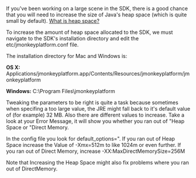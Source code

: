 If you've been working on a large scene in the SDK, there is a good
chance that you will need to increase the size of Java's heap space
(which is quite small by default). [What is heap
space?](http://www.javaworld.com/javaworld/jw-08-1996/jw-08-gc.html)

To increase the amount of heap space allocated to the SDK, we must
navigate to the SDK's installation directory and edit the
etc/jmonkeyplatform.conf file.

The installation directory for Mac and Windows is:

**OS X:**
Applications/jmonkeyplatform.app/Contents/Resources/jmonkeyplatform/jmonkeyplatform

**Windows:** C:\\Program Files\\jmonkeyplatform

Tweaking the parameters to be right is quite a task because sometimes
when specifing a too large value, the JRE might fall back to it's
default value of (for example) 32 MB. Also there are different values to
increase. Take a look at your Error Message, it will show you whether
you ran out of "Heap Space or "Direct Memory.

In the config file you look for default\_options=". If you ran out of
Heap Space increase the Value of -Xmx=512m to like 1024m or even
further. If you ran out of Direct Memory, increase
-XX:MaxDirectMemorySize=256M

Note that Increasing the Heap Space might also fix problems where you
ran out of DirectMemory.
